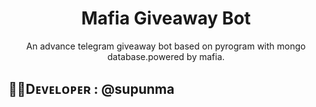 <h1 style="text-align: center;">Mafia Giveaway Bot</h1>

<p style="text-align: center;">An advance telegram giveaway bot based on pyrogram with mongo database.powered by mafia.</p>

<h2>👨‍💻Dᴇᴠᴇʟᴏᴘᴇʀ : @supunma</h2>
